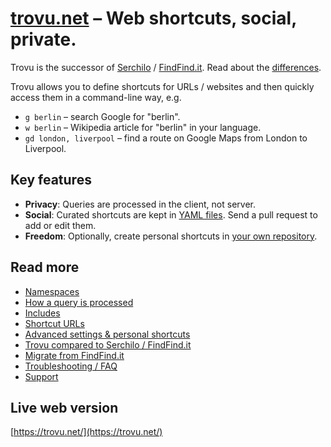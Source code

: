 # [trovu.net](https://trovu.net/) – Web shortcuts, social, private.

Trovu is the successor of [Serchilo](https://github.com/georgjaehnig/serchilo-drupal) / [FindFind.it](https://www.findfind.it/). Read about the [differences](legacy/differences.md).

Trovu allows you to define shortcuts for URLs / websites and then quickly access them in a command-line way, e.g.

-   `g berlin` – search Google for "berlin".
-   `w berlin` – Wikipedia article for "berlin" in your language.
-   `gd london, liverpool` – find a route on Google Maps from London to Liverpool.

## Key features

-   **Privacy**: Queries are processed in the client, not server.
-   **Social**: Curated shortcuts are kept in [YAML files](https://github.com/trovu/trovu/tree/master/data/). Send a pull request to add or edit them.
-   **Freedom**: Optionally, create personal shortcuts in [your own repository](https://github.com/trovu/trovu-data-user).

## Read more

-   [Namespaces](shortcuts/namespaces.md)
-   [How a query is processed](users/processing.md)
-   [Includes](shortcuts/include.md)
-   [Shortcut URLs](shortcuts/url.md)
-   [Advanced settings & personal shortcuts](users/advanced.md)
-   [Trovu compared to Serchilo / FindFind.it](legacy/differences.md)
-   [Migrate from FindFind.it](legacy/migrate.md)
-   [Troubleshooting / FAQ](users/troubleshooting.md)
-   [Support](users/support.md)

## Live web version

[https://trovu.net/](https://trovu.net/)
